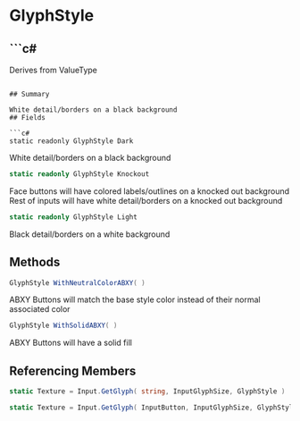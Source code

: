 # GlyphStyle

## ```c#
Derives from ValueType
```

## Summary

White detail/borders on a black background
## Fields

```c#
static readonly GlyphStyle Dark
```
White detail/borders on a black background
```c#
static readonly GlyphStyle Knockout
```
Face buttons will have colored labels/outlines on a knocked out background
Rest of inputs will have white detail/borders on a knocked out background
```c#
static readonly GlyphStyle Light
```
Black detail/borders on a white background
## Methods

```c#
GlyphStyle WithNeutralColorABXY( ) 
```
ABXY Buttons will match the base style color instead of their normal associated color
```c#
GlyphStyle WithSolidABXY( ) 
```
ABXY Buttons will have a solid fill
## Referencing Members

```c#
static Texture = Input.GetGlyph( string, InputGlyphSize, GlyphStyle ) 
```
```c#
static Texture = Input.GetGlyph( InputButton, InputGlyphSize, GlyphStyle ) 
```
